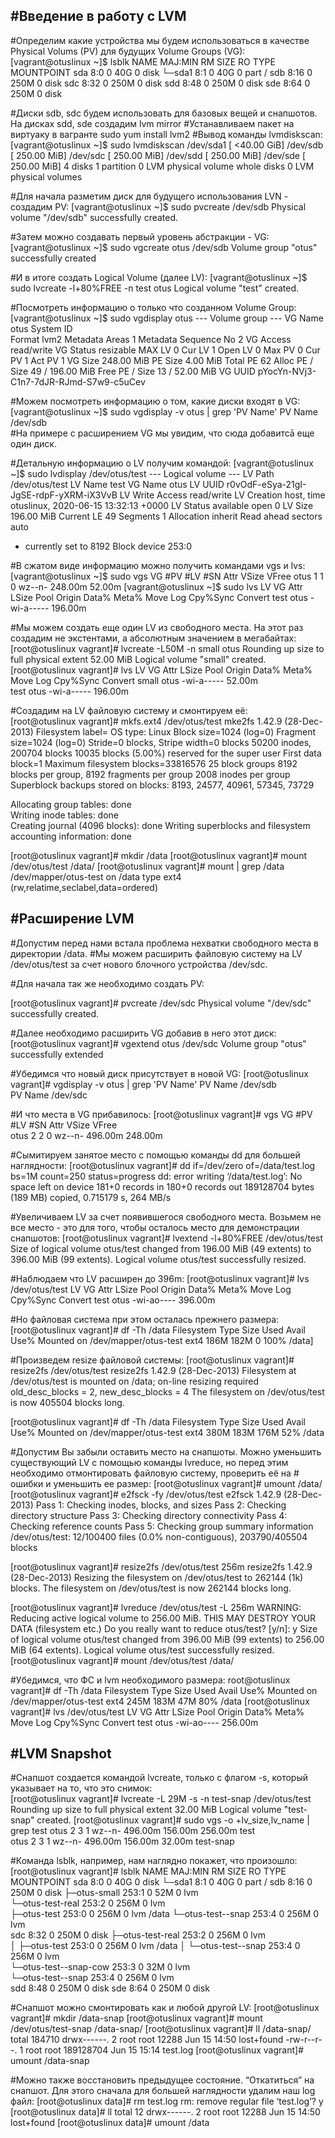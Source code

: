 #Введение в работу с LVM
-------------------------------------------------------------------------------------------------------
#Определим какие устройства мы будем использоваться в качестве Physical Volums (PV) для будущих Volume Groups (VG):
[vagrant@otuslinux ~]$ lsblk
NAME   MAJ:MIN RM  SIZE RO TYPE MOUNTPOINT
sda      8:0    0   40G  0 disk 
└─sda1   8:1    0   40G  0 part /
sdb      8:16   0  250M  0 disk 
sdc      8:32   0  250M  0 disk 
sdd      8:48   0  250M  0 disk 
sde      8:64   0  250M  0 disk 

#Диски sdb, sdc будем использовать для базовых вещей и снапшотов. На дисках sdd, sde создадим lvm mirror
#Устанавливаем пакет на виртуаку в вагранте sudo yum install lvm2
#Вывод команды lvmdiskscan:
[vagrant@otuslinux ~]$ sudo lvmdiskscan
  /dev/sda1 [     <40.00 GiB] 
  /dev/sdb  [     250.00 MiB] 
  /dev/sdc  [     250.00 MiB] 
  /dev/sdd  [     250.00 MiB] 
  /dev/sde  [     250.00 MiB] 
  4 disks
  1 partition
  0 LVM physical volume whole disks
  0 LVM physical volumes

#Для начала разметим диск для будущего использования LVN - создадим PV:
[vagrant@otuslinux ~]$ sudo pvcreate /dev/sdb
  Physical volume "/dev/sdb" successfully created.

#Затем можно создавать первый уровень абстракции - VG:
[vagrant@otuslinux ~]$ sudo vgcreate otus /dev/sdb
  Volume group "otus" successfully created

#И в итоге создать Logical Volume (далее LV):
[vagrant@otuslinux ~]$ sudo lvcreate -l+80%FREE -n test otus
  Logical volume "test" created.

#Посмотреть информацию о только что созданном Volume Group:
[vagrant@otuslinux ~]$ sudo vgdisplay otus
  --- Volume group ---
  VG Name               otus
  System ID             
  Format                lvm2
  Metadata Areas        1
  Metadata Sequence No  2
  VG Access             read/write
  VG Status             resizable
  MAX LV                0
  Cur LV                1
  Open LV               0
  Max PV                0
  Cur PV                1
  Act PV                1
  VG Size               248.00 MiB
  PE Size               4.00 MiB
  Total PE              62
  Alloc PE / Size       49 / 196.00 MiB
  Free  PE / Size       13 / 52.00 MiB
  VG UUID               pYocYn-NVj3-C1n7-7dJR-RJmd-S7w9-c5uCev

  #Можем посмотреть информацию о том, какие диски входят в VG:
  [vagrant@otuslinux ~]$ sudo vgdisplay -v otus | grep 'PV Name'
  PV Name               /dev/sdb     
  #На примере с расширением VG мы увидим, что сюда добавитсā еще один диск.

  #Детальную информацию о LV получим командой:
  [vagrant@otuslinux ~]$ sudo  lvdisplay /dev/otus/test
  --- Logical volume ---
  LV Path                /dev/otus/test
  LV Name                test
  VG Name                otus
  LV UUID                r0vOdF-eSya-21gI-JgSE-rdpF-yXRM-iX3VvB
  LV Write Access        read/write
  LV Creation host, time otuslinux, 2020-06-15 13:32:13 +0000
  LV Status              available
    open                 0
  LV Size                196.00 MiB
  Current LE             49
  Segments               1
  Allocation             inherit
  Read ahead sectors     auto
  - currently set to     8192
  Block device           253:0

  #В сжатом виде информацию можно получить командами vgs и lvs:
  [vagrant@otuslinux ~]$ sudo vgs
  VG   #PV #LV #SN Attr   VSize   VFree 
  otus   1   1   0 wz--n- 248.00m 52.00m
  [vagrant@otuslinux ~]$ sudo lvs
  LV   VG   Attr       LSize   Pool Origin Data%  Meta%  Move Log Cpy%Sync Convert
  test otus -wi-a----- 196.00m                     

#Мы можем создать еще один LV из свободного места. На этот раз создадим не
экстентами, а абсолютным значением в мегабайтах:
[root@otuslinux vagrant]# lvcreate -L50M -n small otus
  Rounding up size to full physical extent 52.00 MiB
  Logical volume "small" created.
[root@otuslinux vagrant]# lvs
  LV    VG   Attr       LSize   Pool Origin Data%  Meta%  Move Log Cpy%Sync Convert
  small otus -wi-a-----  52.00m                                                    
  test  otus -wi-a----- 196.00m                 

#Создадим на LV файловую систему и смонтируем её:                                               
[root@otuslinux vagrant]# mkfs.ext4 /dev/otus/test
mke2fs 1.42.9 (28-Dec-2013)
Filesystem label=
OS type: Linux
Block size=1024 (log=0)
Fragment size=1024 (log=0)
Stride=0 blocks, Stripe width=0 blocks
50200 inodes, 200704 blocks
10035 blocks (5.00%) reserved for the super user
First data block=1
Maximum filesystem blocks=33816576
25 block groups
8192 blocks per group, 8192 fragments per group
2008 inodes per group
Superblock backups stored on blocks: 
        8193, 24577, 40961, 57345, 73729

Allocating group tables: done                            
Writing inode tables: done                            
Creating journal (4096 blocks): done
Writing superblocks and filesystem accounting information: done 

[root@otuslinux vagrant]#  mkdir /data
[root@otuslinux vagrant]# mount /dev/otus/test /data/
[root@otuslinux vagrant]# mount | grep /data
/dev/mapper/otus-test on /data type ext4 (rw,relatime,seclabel,data=ordered)

#Расширение LVM
-------------------------------------------------------------------------------------------------------
#Допустим перед нами встала проблема нехватки свободного места в директории /data.
#Мы можем расширить файловую систему на LV /dev/otus/test за счет нового блочного устройства /dev/sdc.

#Для начала так же необходимо создать PV:

[root@otuslinux vagrant]# pvcreate /dev/sdc
  Physical volume "/dev/sdc" successfully created.

#Далее необходимо расширить VG добавив в него этот диск:
[root@otuslinux vagrant]#  vgextend otus /dev/sdc
  Volume group "otus" successfully extended

#Убедимся что новый диск присутствует в новой VG: 
[root@otuslinux vagrant]# vgdisplay -v otus | grep 'PV Name'
  PV Name               /dev/sdb     
  PV Name               /dev/sdc     

#И что места в VG прибавилось:
[root@otuslinux vagrant]# vgs
  VG   #PV #LV #SN Attr   VSize   VFree  
  otus   2   2   0 wz--n- 496.00m 248.00m

#Сымитируем занятое место с помощью команды dd для большей наглядности:
[root@otuslinux vagrant]# dd if=/dev/zero of=/data/test.log bs=1M count=250 status=progress
dd: error writing ‘/data/test.log’: No space left on device
181+0 records in
180+0 records out
189128704 bytes (189 MB) copied, 0.715179 s, 264 MB/s

#Увеличиваем LV за счет появившегося свободного места. Возьмем не все место - это для того, чтобы осталось место для демонстрации снапшотов:
[root@otuslinux vagrant]# lvextend -l+80%FREE /dev/otus/test
  Size of logical volume otus/test changed from 196.00 MiB (49 extents) to 396.00 MiB (99 extents).
  Logical volume otus/test successfully resized.

#Наблюдаем что LV расширен до 396m:
[root@otuslinux vagrant]#  lvs /dev/otus/test
  LV   VG   Attr       LSize   Pool Origin Data%  Meta%  Move Log Cpy%Sync Convert
  test otus -wi-ao---- 396.00m      

#Но файловая система при этом осталась прежнего размера:
[root@otuslinux vagrant]# df -Th /data
Filesystem            Type  Size  Used Avail Use% Mounted on
/dev/mapper/otus-test ext4  186M  182M     0 100% /data]

#Произведем resize файловой системы:
[root@otuslinux vagrant]#  resize2fs /dev/otus/test
resize2fs 1.42.9 (28-Dec-2013)
Filesystem at /dev/otus/test is mounted on /data; on-line resizing required
old_desc_blocks = 2, new_desc_blocks = 4
The filesystem on /dev/otus/test is now 405504 blocks long.

[root@otuslinux vagrant]# df -Th /data
Filesystem            Type  Size  Used Avail Use% Mounted on
/dev/mapper/otus-test ext4  380M  183M  176M  52% /data

#Допустим Вы забыли оставить место на снапшоты. Можно уменьшить существующий LV с помощью команды lvreduce, но перед этим необходимо отмонтировать файловую систему, проверить её на # ошибки и уменьшить ее размер:
[root@otuslinux vagrant]# umount /data/
[root@otuslinux vagrant]# e2fsck -fy /dev/otus/test
e2fsck 1.42.9 (28-Dec-2013)
Pass 1: Checking inodes, blocks, and sizes
Pass 2: Checking directory structure
Pass 3: Checking directory connectivity
Pass 4: Checking reference counts
Pass 5: Checking group summary information
/dev/otus/test: 12/100400 files (0.0% non-contiguous), 203790/405504 blocks

[root@otuslinux vagrant]# resize2fs /dev/otus/test 256m
resize2fs 1.42.9 (28-Dec-2013)
Resizing the filesystem on /dev/otus/test to 262144 (1k) blocks.
The filesystem on /dev/otus/test is now 262144 blocks long.

[root@otuslinux vagrant]# lvreduce /dev/otus/test -L 256m
  WARNING: Reducing active logical volume to 256.00 MiB.
  THIS MAY DESTROY YOUR DATA (filesystem etc.)
Do you really want to reduce otus/test? [y/n]: y
  Size of logical volume otus/test changed from 396.00 MiB (99 extents) to 256.00 MiB (64 extents).
  Logical volume otus/test successfully resized.
[root@otuslinux vagrant]# mount /dev/otus/test /data/

#Убедимся, что ФС и lvm необходимого размера:
root@otuslinux vagrant]# df -Th /data
Filesystem            Type  Size  Used Avail Use% Mounted on
/dev/mapper/otus-test ext4  245M  183M   47M  80% /data
[root@otuslinux vagrant]# lvs /dev/otus/test
  LV   VG   Attr       LSize   Pool Origin Data%  Meta%  Move Log Cpy%Sync Convert
  test otus -wi-ao---- 256.00m 
 
#LVM Snapshot
-------------------------------------------------------------------------------------------------------
#Снапшот создается командой lvcreate, только с флагом -s, который указывает на то, что это снимок:  
[root@otuslinux vagrant]#  lvcreate -L 29M -s -n test-snap /dev/otus/test
  Rounding up size to full physical extent 32.00 MiB
  Logical volume "test-snap" created.
[root@otuslinux vagrant]# sudo vgs -o +lv_size,lv_name | grep test
  otus   2   3   1 wz--n- 496.00m 156.00m 256.00m test     
  otus   2   3   1 wz--n- 496.00m 156.00m  32.00m test-snap

#Команда lsblk, например, нам наглядно покажет, что произошло:
[root@otuslinux vagrant]# lsblk
NAME                  MAJ:MIN RM  SIZE RO TYPE MOUNTPOINT
sda                     8:0    0   40G  0 disk 
└─sda1                  8:1    0   40G  0 part /
sdb                     8:16   0  250M  0 disk 
├─otus-small          253:1    0   52M  0 lvm  
└─otus-test-real      253:2    0  256M  0 lvm  
  ├─otus-test         253:0    0  256M  0 lvm  /data
  └─otus-test--snap   253:4    0  256M  0 lvm  
sdc                     8:32   0  250M  0 disk 
├─otus-test-real      253:2    0  256M  0 lvm  
│ ├─otus-test         253:0    0  256M  0 lvm  /data
│ └─otus-test--snap   253:4    0  256M  0 lvm  
└─otus-test--snap-cow 253:3    0   32M  0 lvm  
  └─otus-test--snap   253:4    0  256M  0 lvm  
sdd                     8:48   0  250M  0 disk 
sde                     8:64   0  250M  0 disk 

#Снапшот можно смонтировать как и любой другой LV:
[root@otuslinux vagrant]# mkdir /data-snap
[root@otuslinux vagrant]#  mount /dev/otus/test-snap /data-snap/
[root@otuslinux vagrant]# ll /data-snap/
total 184710
drwx------. 2 root root     12288 Jun 15 14:50 lost+found
-rw-r--r--. 1 root root 189128704 Jun 15 15:14 test.log
[root@otuslinux vagrant]# umount /data-snap

#Можно также восстановить предыдущее состояние. “Откатиться” на снапшот. Для этого сначала для большей наглядности удалим наш log файл:
[root@otuslinux data]# rm test.log
rm: remove regular file ‘test.log’? y
[root@otuslinux data]# ll
total 12
drwx------. 2 root root 12288 Jun 15 14:50 lost+found
[root@otuslinux data]# umount /data



  